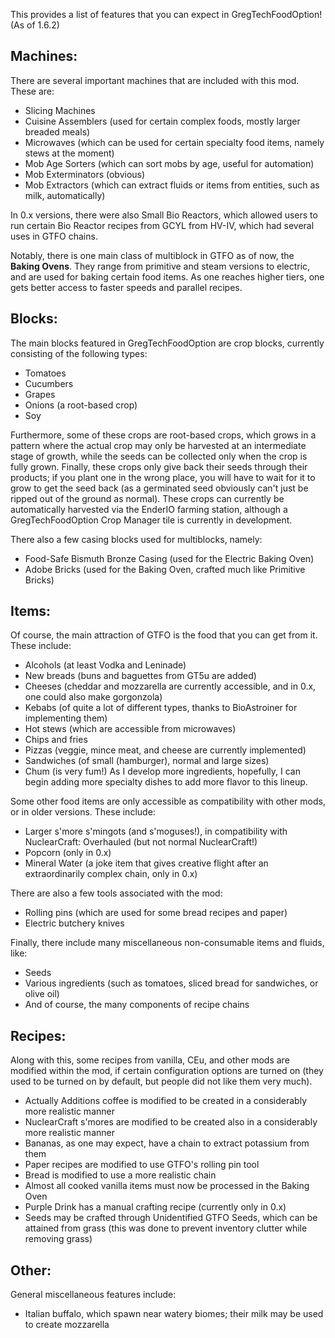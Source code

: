 This provides a list of features that you can expect in GregTechFoodOption! (As of 1.6.2)

## Machines:
There are several important machines that are included with this mod. These are:
- Slicing Machines
- Cuisine Assemblers (used for certain complex foods, mostly larger breaded meals)
- Microwaves (which can be used for certain specialty food items, namely stews at the moment)
- Mob Age Sorters (which can sort mobs by age, useful for automation)
- Mob Exterminators (obvious)
- Mob Extractors (which can extract fluids or items from entities, such as milk, automatically)

In 0.x versions, there were also Small Bio Reactors, which allowed users to run certain Bio Reactor recipes from GCYL from HV-IV, which had several uses in GTFO chains.

Notably, there is one main class of multiblock in GTFO as of now, the **Baking Ovens**. They range from primitive and steam versions to electric, and are used for baking certain food items. As one reaches higher tiers, one gets better access to faster speeds and parallel recipes.

## Blocks:
The main blocks featured in GregTechFoodOption are crop blocks, currently consisting of the following types:
- Tomatoes
- Cucumbers
- Grapes
- Onions (a root-based crop)
- Soy

Furthermore, some of these crops are root-based crops, which grows in a pattern where the actual crop may only be harvested at an intermediate stage of growth, while the seeds can be collected only when the crop is fully grown.
Finally, these crops only give back their seeds through their products; if you plant one in the wrong place, you will have to wait for it to grow to get the seed back (as a germinated seed obviously can't just be ripped out of the ground as normal).
These crops can currently be automatically harvested via the EnderIO farming station, although a GregTechFoodOption Crop Manager tile is currently in development.

There also a few casing blocks used for multiblocks, namely:
- Food-Safe Bismuth Bronze Casing (used for the Electric Baking Oven)
- Adobe Bricks (used for the Baking Oven, crafted much like Primitive Bricks)

## Items:
Of course, the main attraction of GTFO is the food that you can get from it. These include:
- Alcohols (at least Vodka and Leninade)
- New breads (buns and baguettes from GT5u are added)
- Cheeses (cheddar and mozzarella are currently accessible, and in 0.x, one could also make gorgonzola)
- Kebabs (of quite a lot of different types, thanks to BioAstroiner for implementing them)
- Hot stews (which are accessible from microwaves)
- Chips and fries
- Pizzas (veggie, mince meat, and cheese are currently implemented)
- Sandwiches (of small (hamburger), normal and large sizes)
- Chum (is very fum!)
As I develop more ingredients, hopefully, I can begin adding more specialty dishes to add more flavor to this lineup.

Some other food items are only accessible as compatibility with other mods, or in older versions. These include:
- Larger s'more s'mingots (and s'moguses!), in compatibility with NuclearCraft: Overhauled (but not normal NuclearCraft!)
- Popcorn (only in 0.x)
- Mineral Water (a joke item that gives creative flight after an extraordinarily complex chain, only in 0.x)

There are also a few tools associated with the mod:
- Rolling pins (which are used for some bread recipes and paper)
- Electric butchery knives

Finally, there include many miscellaneous non-consumable items and fluids, like:
- Seeds
- Various ingredients (such as tomatoes, sliced bread for sandwiches, or olive oil)
- And of course, the many components of recipe chains

## Recipes:
Along with this, some recipes from vanilla, CEu, and other mods are modified within the mod, if certain configuration options are turned on (they used to be turned on by default, but people did not like them very much).

- Actually Additions coffee is modified to be created in a considerably more realistic manner
- NuclearCraft s'mores are modified to be created also in a considerably more realistic manner
- Bananas, as one may expect, have a chain to extract potassium from them
- Paper recipes are modified to use GTFO's rolling pin tool
- Bread is modified to use a more realistic chain
- Almost all cooked vanilla items must now be processed in the Baking Oven
- Purple Drink has a manual crafting recipe (currently only in 0.x)
- Seeds may be crafted through Unidentified GTFO Seeds, which can be attained from grass (this was done to prevent inventory clutter while removing grass)

## Other:
General miscellaneous features include:
- Italian buffalo, which spawn near watery biomes; their milk may be used to create mozzarella